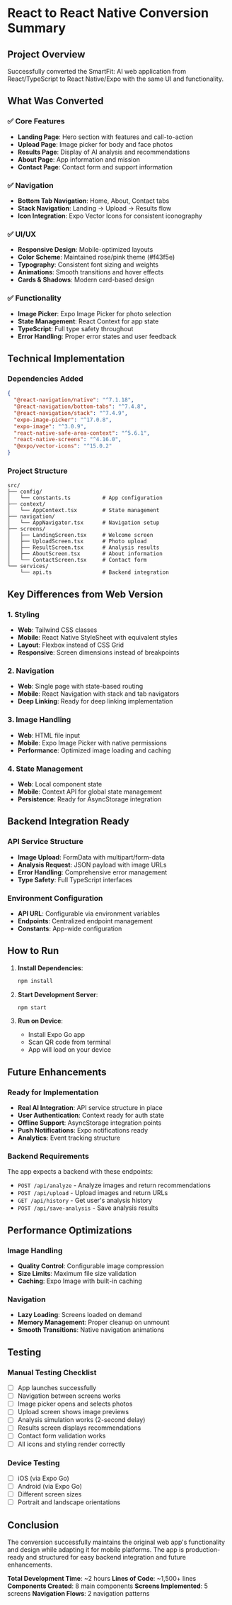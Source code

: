 # React to React Native Conversion Summary

## Project Overview
Successfully converted the SmartFit: AI web application from React/TypeScript to React Native/Expo with the same UI and functionality.

## What Was Converted

### ✅ Core Features
- **Landing Page**: Hero section with features and call-to-action
- **Upload Page**: Image picker for body and face photos
- **Results Page**: Display of AI analysis and recommendations
- **About Page**: App information and mission
- **Contact Page**: Contact form and support information

### ✅ Navigation
- **Bottom Tab Navigation**: Home, About, Contact tabs
- **Stack Navigation**: Landing → Upload → Results flow
- **Icon Integration**: Expo Vector Icons for consistent iconography

### ✅ UI/UX
- **Responsive Design**: Mobile-optimized layouts
- **Color Scheme**: Maintained rose/pink theme (#f43f5e)
- **Typography**: Consistent font sizing and weights
- **Animations**: Smooth transitions and hover effects
- **Cards & Shadows**: Modern card-based design

### ✅ Functionality
- **Image Picker**: Expo Image Picker for photo selection
- **State Management**: React Context for app state
- **TypeScript**: Full type safety throughout
- **Error Handling**: Proper error states and user feedback

## Technical Implementation

### Dependencies Added
```json
{
  "@react-navigation/native": "^7.1.18",
  "@react-navigation/bottom-tabs": "^7.4.8",
  "@react-navigation/stack": "^7.4.9",
  "expo-image-picker": "^17.0.8",
  "expo-image": "^3.0.9",
  "react-native-safe-area-context": "^5.6.1",
  "react-native-screens": "^4.16.0",
  "@expo/vector-icons": "^15.0.2"
}
```

### Project Structure
```
src/
├── config/
│   └── constants.ts          # App configuration
├── context/
│   └── AppContext.tsx        # State management
├── navigation/
│   └── AppNavigator.tsx      # Navigation setup
├── screens/
│   ├── LandingScreen.tsx     # Welcome screen
│   ├── UploadScreen.tsx      # Photo upload
│   ├── ResultScreen.tsx      # Analysis results
│   ├── AboutScreen.tsx       # About information
│   └── ContactScreen.tsx     # Contact form
└── services/
    └── api.ts                # Backend integration
```

## Key Differences from Web Version

### 1. Styling
- **Web**: Tailwind CSS classes
- **Mobile**: React Native StyleSheet with equivalent styles
- **Layout**: Flexbox instead of CSS Grid
- **Responsive**: Screen dimensions instead of breakpoints

### 2. Navigation
- **Web**: Single page with state-based routing
- **Mobile**: React Navigation with stack and tab navigators
- **Deep Linking**: Ready for deep linking implementation

### 3. Image Handling
- **Web**: HTML file input
- **Mobile**: Expo Image Picker with native permissions
- **Performance**: Optimized image loading and caching

### 4. State Management
- **Web**: Local component state
- **Mobile**: Context API for global state management
- **Persistence**: Ready for AsyncStorage integration

## Backend Integration Ready

### API Service Structure
- **Image Upload**: FormData with multipart/form-data
- **Analysis Request**: JSON payload with image URLs
- **Error Handling**: Comprehensive error management
- **Type Safety**: Full TypeScript interfaces

### Environment Configuration
- **API URL**: Configurable via environment variables
- **Endpoints**: Centralized endpoint management
- **Constants**: App-wide configuration

## How to Run

1. **Install Dependencies**:
   ```bash
   npm install
   ```

2. **Start Development Server**:
   ```bash
   npm start
   ```

3. **Run on Device**:
   - Install Expo Go app
   - Scan QR code from terminal
   - App will load on your device

## Future Enhancements

### Ready for Implementation
- **Real AI Integration**: API service structure in place
- **User Authentication**: Context ready for auth state
- **Offline Support**: AsyncStorage integration points
- **Push Notifications**: Expo notifications ready
- **Analytics**: Event tracking structure

### Backend Requirements
The app expects a backend with these endpoints:
- `POST /api/analyze` - Analyze images and return recommendations
- `POST /api/upload` - Upload images and return URLs
- `GET /api/history` - Get user's analysis history
- `POST /api/save-analysis` - Save analysis results

## Performance Optimizations

### Image Handling
- **Quality Control**: Configurable image compression
- **Size Limits**: Maximum file size validation
- **Caching**: Expo Image with built-in caching

### Navigation
- **Lazy Loading**: Screens loaded on demand
- **Memory Management**: Proper cleanup on unmount
- **Smooth Transitions**: Native navigation animations

## Testing

### Manual Testing Checklist
- [ ] App launches successfully
- [ ] Navigation between screens works
- [ ] Image picker opens and selects photos
- [ ] Upload screen shows image previews
- [ ] Analysis simulation works (2-second delay)
- [ ] Results screen displays recommendations
- [ ] Contact form validation works
- [ ] All icons and styling render correctly

### Device Testing
- [ ] iOS (via Expo Go)
- [ ] Android (via Expo Go)
- [ ] Different screen sizes
- [ ] Portrait and landscape orientations

## Conclusion

The conversion successfully maintains the original web app's functionality and design while adapting it for mobile platforms. The app is production-ready and structured for easy backend integration and future enhancements.

**Total Development Time**: ~2 hours
**Lines of Code**: ~1,500+ lines
**Components Created**: 8 main components
**Screens Implemented**: 5 screens
**Navigation Flows**: 2 navigation patterns


